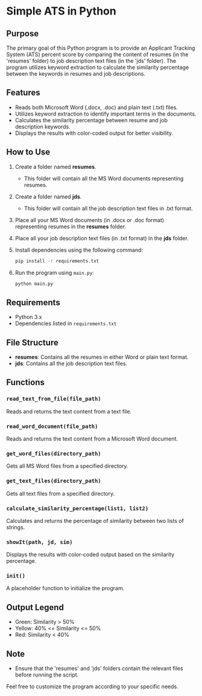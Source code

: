 # Simple ATS in Python

## Purpose

The primary goal of this Python program is to provide an Applicant Tracking System (ATS) percent score by comparing the content of resumes (in the 'resumes' folder) to job description text files (in the 'jds' folder). The program utilizes keyword extraction to calculate the similarity percentage between the keywords in resumes and job descriptions.

## Features

- Reads both Microsoft Word (.docx, .doc) and plain text (.txt) files.
- Utilizes keyword extraction to identify important terms in the documents.
- Calculates the similarity percentage between resume and job description keywords.
- Displays the results with color-coded output for better visibility.

## How to Use

1. Create a folder named **resumes**.
   - This folder will contain all the MS Word documents representing resumes.

2. Create a folder named **jds**.
   - This folder will contain all the job description text files in .txt format.

3. Place all your MS Word documents (in .docx or .doc format) representing resumes in the **resumes** folder.

4. Place all your job description text files (in .txt format) in the **jds** folder.

5. Install dependencies using the following command:

    ```bash
    pip install -r requirements.txt
    ```

6. Run the program using `main.py`:

    ```bash
    python main.py
    ```

## Requirements

- Python 3.x
- Dependencies listed in `requirements.txt`

## File Structure

- **resumes**: Contains all the resumes in either Word or plain text format.
- **jds**: Contains all the job description text files.

## Functions

### `read_text_from_file(file_path)`

Reads and returns the text content from a text file.

### `read_word_document(file_path)`

Reads and returns the text content from a Microsoft Word document.

### `get_word_files(directory_path)`

Gets all MS Word files from a specified directory.

### `get_text_files(directory_path)`

Gets all text files from a specified directory.

### `calculate_similarity_percentage(list1, list2)`

Calculates and returns the percentage of similarity between two lists of strings.

### `showIt(path, jd, sim)`

Displays the results with color-coded output based on the similarity percentage.

### `init()`

A placeholder function to initialize the program.

## Output Legend

- Green: Similarity > 50%
- Yellow: 40% <= Similarity <= 50%
- Red: Similarity < 40%

## Note

- Ensure that the 'resumes' and 'jds' folders contain the relevant files before running the script.

Feel free to customize the program according to your specific needs.
